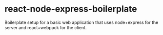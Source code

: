 # react-node-express-boilerplate
Boilerplate setup for a basic web application that uses node+express for the server and react+webpack for the client.

